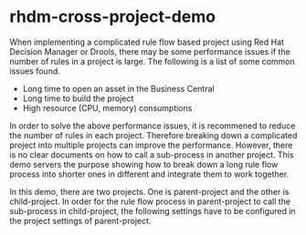 # rhdm-cross-project-demo
When implementing a complicated rule flow based project using Red Hat Decision Manager or Drools, there may be some performance issues if the number of rules in a project is large. The following is a list of some common issues found.
- Long time to open an asset in the Business Central
- Long time to build the project
- High resource (CPU, memory) consumptions

In order to solve the above performance issues, it is recommened to reduce the number of rules in each project. Therefore breaking down a complicated project into multiple projects can improve the performance. However, there is no clear documents on how to call a sub-process in another project. This demo servers the purpose showing how to break down a long rule flow process into shorter ones in different and integrate them to work together.

In this demo, there are two projects. One is parent-project and the other is child-project. In order for the rule flow process in parent-project to call the sub-process in child-project, the following settings have to be configured in the project settings of parent-project.
